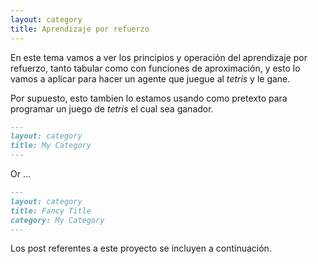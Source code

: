 ```yaml
---
layout: category
title: Aprendizaje por refuerzo
---
```


En este tema vamos a ver los principios y operación del aprendizaje por refuerzo, 
tanto tabular como con funciones de aproximación, y esto lo vamos a aplicar para
hacer un agente que juegue al *tetris* y le gane.

Por supuesto, esto tambien lo estamos usando como pretexto para programar un 
juego de *tetris* el cual sea ganador.

<!---
Sample category page. You need to create a page for each category.
The category is inferred from the title of the page, but you can also
specify it with the `category` attribute in the front matter.
-->

```md
---
layout: category
title: My Category
---
```

Or ...

```md
---
layout: category
title: Fancy Title
category: My Category
---
```

Los post referentes a este proyecto se incluyen a continuación.
